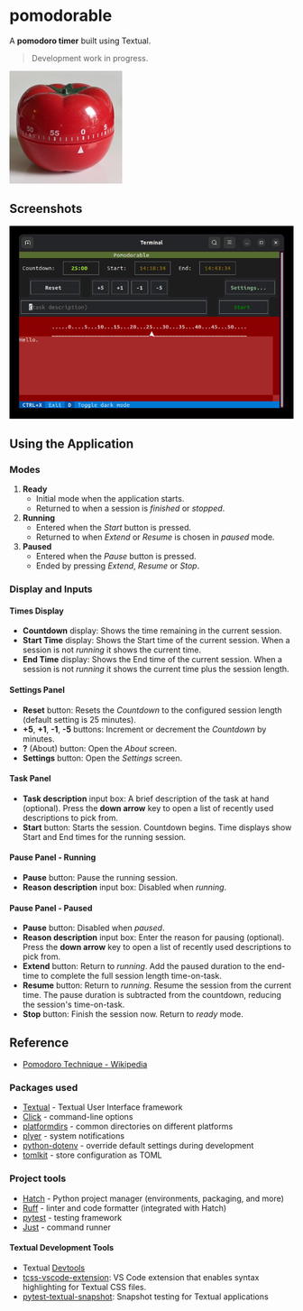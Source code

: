 # pomodorable

A **pomodoro timer** built using Textual.

> Development work in progress.

![Picture of a Pomodoro Timer](./readme_images/pomororo-timer-200.jpg)

## Screenshots

![Screenshot animation](./readme_images/app-1.gif)

## Using the Application

### Modes

1. **Ready**
    - Initial mode when the application starts.
    - Returned to when a session is *finished* or *stopped*.
2. **Running**
    - Entered when the *Start* button is pressed.
    - Returned to when *Extend* or *Resume* is chosen in *paused* mode.
3. **Paused**
    - Entered when the *Pause* button is pressed.
    - Ended by pressing *Extend*, *Resume* or *Stop*. 

### Display and Inputs

#### Times Display

- **Countdown** display: Shows the time remaining in the current session.
- **Start Time** display: Shows the Start time of the current session. When a session is not *running* it shows the current time.
- **End Time** display: Shows the End time of the current session. When a session is not *running* it shows the current time plus the session length.

#### Settings Panel

- **Reset** button: Resets the *Countdown* to the configured session length (default setting is 25 minutes).
- **+5**, **+1**, **-1**, **-5** buttons: Increment or decrement the *Countdown* by minutes.
- **?** (About) button: Open the *About* screen.
- **Settings** button: Open the *Settings* screen.

#### Task Panel

- **Task description** input box: A brief description of the task at hand (optional). Press the **down arrow** key to open a list of recently used descriptions to pick from.
- **Start** button: Starts the session. Countdown begins. Time displays show Start and End times for the running session.

#### Pause Panel - Running

- **Pause** button: Pause the running session.
- **Reason description** input box: Disabled when *running*.

#### Pause Panel - Paused

- **Pause** button: Disabled when *paused*.
- **Reason description** input box: Enter the reason for pausing (optional). Press the **down arrow** key to open a list of recently used descriptions to pick from.
- **Extend** button: Return to *running*. Add the paused duration to the end-time to complete the full session length time-on-task.
- **Resume** button: Return to *running*. Resume the session from the current time. The pause duration is subtracted from the countdown, reducing the session's time-on-task.
- **Stop** button: Finish the session now. Return to *ready* mode.

## Reference

- [Pomodoro Technique - Wikipedia](https://en.wikipedia.org/wiki/Pomodoro_Technique)

### Packages used

- [Textual](https://textual.textualize.io/) - Textual User Interface framework
- [Click](https://palletsprojects.com/p/click/) - command-line options
- [platformdirs](https://github.com/platformdirs/platformdirs#readme) - common directories on different platforms
- [plyer](https://pypi.org/project/plyer/) - system notifications
- [python-dotenv](https://pypi.org/project/python-dotenv/) - override default settings during development
- [tomlkit](https://pypi.org/project/tomlkit/) - store configuration as TOML

### Project tools

- [Hatch](https://hatch.pypa.io/latest/) - Python project manager (environments, packaging, and more)
- [Ruff](https://docs.astral.sh/ruff/) - linter and code formatter (integrated with Hatch)
- [pytest](https://docs.pytest.org/en/stable/) - testing framework
- [Just](https://github.com/casey/just#readme) - command runner

#### Textual Development Tools

- Textual [Devtools](https://textual.textualize.io/guide/devtools/)
- [tcss-vscode-extension](https://github.com/Textualize/tcss-vscode-extension#readme): VS Code extension that enables syntax highlighting for Textual CSS files.
- [pytest-textual-snapshot](https://github.com/Textualize/pytest-textual-snapshot#readme): Snapshot testing for Textual applications
